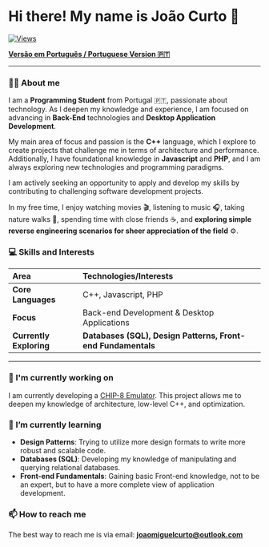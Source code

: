 # Hi there! My name is João Curto 👋

[![Views](https://komarev.com/ghpvc/?username=joaomiguelcurto&label=Profile+Views&color=0e75b6&style=flat)](https://github.com/joaomiguelcurto)

**[Versão em Português / Portuguese Version 🇵🇹](README.md)**

---

### 🙋‍♂️ About me

I am a **Programming Student** from Portugal 🇵🇹, passionate about technology. As I deepen my knowledge and experience, I am focused on advancing in **Back-End** technologies and **Desktop Application Development**.

My main area of focus and passion is the **C++** language, which I explore to create projects that challenge me in terms of architecture and performance. Additionally, I have foundational knowledge in **Javascript** and **PHP**, and I am always exploring new technologies and programming paradigms.

I am actively seeking an opportunity to apply and develop my skills by contributing to challenging software development projects.

In my free time, I enjoy watching movies 🎬, listening to music 🎧, taking nature walks 🌳, spending time with close friends ☕, and **exploring simple reverse engineering scenarios for sheer appreciation of the field** ⚙️.

### 💻 Skills and Interests

| Area | Technologies/Interests |
| :--- | :--- |
| **Core Languages** | C++, Javascript, PHP |
| **Focus** | Back-end Development & Desktop Applications |
| **Currently Exploring** | **Databases (SQL), Design Patterns, Front-end Fundamentals** |

---

### 🔭 I'm currently working on

I am currently developing a [CHIP-8 Emulator](https://github.com/joaomiguelcurto/chip8-emulator). This project allows me to deepen my knowledge of architecture, low-level C++, and optimization.

### 🌱 I’m currently learning

* **Design Patterns**: Trying to utilize more design formats to write more robust and scalable code.
* **Databases (SQL)**: Developing my knowledge of manipulating and querying relational databases.
* **Front-end Fundamentals**: Gaining basic Front-end knowledge, not to be an expert, but to have a more complete view of application development.

### 📫 How to reach me

The best way to reach me is via email: **joaomiguelcurto@outlook.com**
